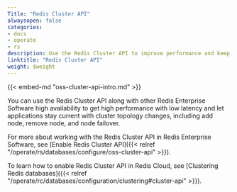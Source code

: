 ```yaml
---
Title: "Redis Cluster API"
alwaysopen: false
categories:
- docs
- operate
- rs
description: Use the Redis Cluster API to improve performance and keep applications current with cluster topology changes.
linktitle: "Redis Cluster API"
weight: $weight
---
```

{{< embed-md "oss-cluster-api-intro.md"  >}}

You can use the Redis Cluster API along with other Redis Enterprise Software high availability
to get high performance with low latency
and let applications stay current with cluster topology changes, including add node, remove node, and node failover.

For more about working with the Redis Cluster API in Redis Enterprise Software, see [Enable Redis Cluster API]({{< relref "/operate/rs/databases/configure/oss-cluster-api" >}}). 

To learn how to enable Redis Cluster API in Redis Cloud, see [Clustering Redis databases]({{< relref "/operate/rc/databases/configuration/clustering#cluster-api" >}}).
